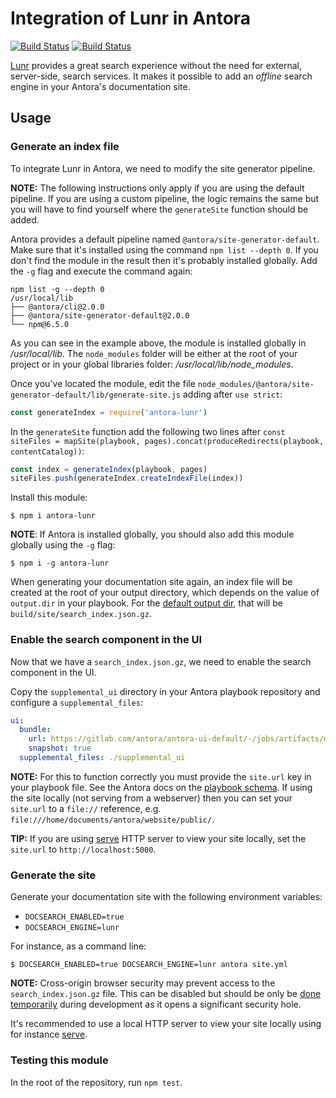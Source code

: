 # Integration of Lunr in Antora

[![Build Status](https://travis-ci.org/Mogztter/antora-lunr.svg?branch=master)](https://travis-ci.org/Mogztter/antora-lunr)
[![Build Status](https://img.shields.io/npm/v/antora-lunr.svg)](https://www.npmjs.org/package/antora-lunr)

[Lunr](https://lunrjs.com/) provides a great search experience without the need for external, server-side, search services.
It makes it possible to add an *offline* search engine in your Antora's documentation site.
 
## Usage

### Generate an index file

To integrate Lunr in Antora, we need to modify the site generator pipeline.

**NOTE:**
The following instructions only apply if you are using the default pipeline.
If you are using a custom pipeline, the logic remains the same but you will have to find yourself where the `generateSite` function should be added.

Antora provides a default pipeline named `@antora/site-generator-default`.
Make sure that it's installed using the command `npm list --depth 0`.
If you don't find the module in the result then it's probably installed globally.
Add the `-g` flag and execute the command again:

```
npm list -g --depth 0
/usr/local/lib
├── @antora/cli@2.0.0
├── @antora/site-generator-default@2.0.0
└── npm@6.5.0
```

As you can see in the example above, the module is installed globally in _/usr/local/lib_.
The `node_modules` folder will be either at the root of your project or in your global libraries folder: _/usr/local/lib/node_modules_.

Once you've located the module, edit the file `node_modules/@antora/site-generator-default/lib/generate-site.js` adding after `use strict`:

```js
const generateIndex = require('antora-lunr')
```

In the `generateSite` function add the following two lines after `const siteFiles = mapSite(playbook, pages).concat(produceRedirects(playbook, contentCatalog))`:

```js
const index = generateIndex(playbook, pages)
siteFiles.push(generateIndex.createIndexFile(index))
```

Install this module:

```console
$ npm i antora-lunr
```

**NOTE**:
If Antora is installed globally, you should also add this module globally using the `-g` flag:

```console
$ npm i -g antora-lunr
```

When generating your documentation site again, an index file will be created at the root of your output directory,
which depends on the value of `output.dir` in your playbook.
For the [default output dir](https://docs.antora.org/antora/2.0/playbook/configure-output/#default-output-dir),
that will be `build/site/search_index.json.gz`.

### Enable the search component in the UI

Now that we have a `search_index.json.gz`, we need to enable the search component in the UI.

Copy the `supplemental_ui` directory in your Antora playbook repository and configure a `supplemental_files`:

```yml
ui:
  bundle:
    url: https://gitlab.com/antora/antora-ui-default/-/jobs/artifacts/master/raw/build/ui-bundle.zip?job=bundle-stable
    snapshot: true
  supplemental_files: ./supplemental_ui
```

**NOTE:** For this to function correctly you must provide the `site.url` key in your playbook file.
See the Antora docs on the [playbook schema](https://docs.antora.org/antora/1.1/playbook/playbook-schema/).
If using the site locally (not serving from a webserver) then you can set your `site.url` to a `file://` reference, e.g. `file:///home/documents/antora/website/public/`.

**TIP:** If you are using [serve](https://www.npmjs.com/package/serve) HTTP server to view your site locally,
set the `site.url` to `http://localhost:5000`.

### Generate the site

Generate your documentation site with the following environment variables:

* `DOCSEARCH_ENABLED=true`
* `DOCSEARCH_ENGINE=lunr`

For instance, as a command line:

```console
$ DOCSEARCH_ENABLED=true DOCSEARCH_ENGINE=lunr antora site.yml
```

**NOTE:**
Cross-origin browser security may prevent access to the `search_index.json.gz` file.
This can be disabled but should be only be [done temporarily](http://testingfreak.com/how-to-fix-cross-origin-request-security-cors-error-in-firefox-chrome-and-ie/) during development as it opens a significant security hole.

It's recommended to use a local HTTP server to view your site locally using for instance [serve](https://www.npmjs.com/package/serve).


### Testing this module

In the root of the repository, run `npm test`.
